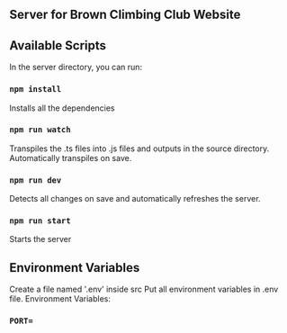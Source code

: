 ## Server for Brown Climbing Club Website

## Available Scripts

In the server directory, you can run:

### `npm install`

Installs all the dependencies

### `npm run watch`

Transpiles the .ts files into .js files and outputs in the source directory. Automatically transpiles on save.

### `npm run dev`

Detects all changes on save and automatically refreshes the server.

### `npm run start`

Starts the server

## Environment Variables

Create a file named '.env' inside src
Put all environment variables in .env file.
Environment Variables:

### `PORT=`
